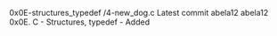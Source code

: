 0x0E-structures_typedef
/4-new_dog.c
Latest commit
abela12
abela12
0x0E. C - Structures, typedef - Added
